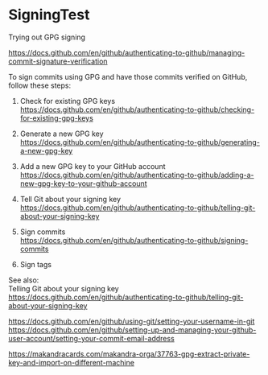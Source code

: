 # SigningTest

Trying out GPG signing

https://docs.github.com/en/github/authenticating-to-github/managing-commit-signature-verification

To sign commits using GPG and have those commits verified on GitHub, follow these steps:

1. Check for existing GPG keys <br/>
https://docs.github.com/en/github/authenticating-to-github/checking-for-existing-gpg-keys

2. Generate a new GPG key <br/>
https://docs.github.com/en/github/authenticating-to-github/generating-a-new-gpg-key

3. Add a new GPG key to your GitHub account <br/>
https://docs.github.com/en/github/authenticating-to-github/adding-a-new-gpg-key-to-your-github-account

4. Tell Git about your signing key <br/>
https://docs.github.com/en/github/authenticating-to-github/telling-git-about-your-signing-key

5. Sign commits <br/>
https://docs.github.com/en/github/authenticating-to-github/signing-commits

6. Sign tags <br/>

See also: <br/>
Telling Git about your signing key <br/>
https://docs.github.com/en/github/authenticating-to-github/telling-git-about-your-signing-key

https://docs.github.com/en/github/using-git/setting-your-username-in-git 
https://docs.github.com/en/github/setting-up-and-managing-your-github-user-account/setting-your-commit-email-address 

https://makandracards.com/makandra-orga/37763-gpg-extract-private-key-and-import-on-different-machine
